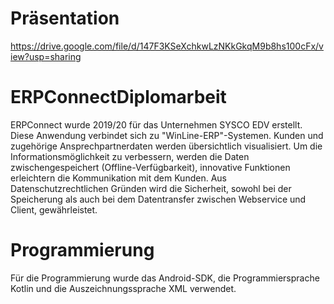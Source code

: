 # Präsentation
https://drive.google.com/file/d/147F3KSeXchkwLzNKkGkqM9b8hs100cFx/view?usp=sharing

# ERPConnectDiplomarbeit
ERPConnect wurde 2019/20 für das Unternehmen SYSCO EDV erstellt.
Diese Anwendung verbindet sich zu "WinLine-ERP"-Systemen.
Kunden und zugehörige Ansprechpartnerdaten werden übersichtlich visualisiert.
Um die Informationsmöglichkeit zu verbessern, werden die Daten zwischengespeichert (Offline-Verfügbarkeit), innovative Funktionen erleichtern
die Kommunikation mit dem Kunden.
Aus Datenschutzrechtlichen Gründen wird die Sicherheit, sowohl bei der Speicherung als auch bei dem Datentransfer zwischen Webservice und Client, gewährleistet.

# Programmierung
Für die Programmierung wurde das Android-SDK, die Programmiersprache Kotlin und die Auszeichnungssprache XML verwendet.
